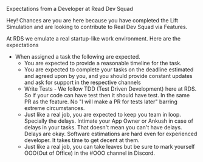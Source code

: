 Expectations from a Developer at Read Dev Squad

Hey! Chances are you are here because you have completed the Lift Simulation and are looking to contribute to Real Dev Squad via Features. 

At RDS we emulate a real startup-like work environment. Here are the expectations 

- When assigned a task the following are expected.
   - You are expected to provide a reasonable timeline for the task.
   - You are expected to complete your tasks on the deadline estimated and agreed upon by you, and you should provide constant updates and ask for support in the respective channels
   - Write Tests - We follow TDD (Test Driven Development) here at RDS. So if your code can have test then it should have test. In the same PR as the feature. No "I will make a PR for tests later" barring extreme circumstances. 
   - Just like a real job, you are expected to keep you team in loop. Specially the delays. Intimate your App Owner or Ankush in case of delays in your tasks. That doesn't mean you can't have delays. Delays are okay. Software estimations are hard even for experienced developer. It takes time to get decent at them.
   - Just like a real job, you can take leaves but be sure to mark yourself OOO(Out of Office) in the #OOO channel in Discord. 